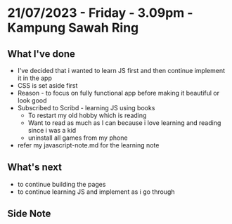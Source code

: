 # 21/07/2023 - Friday - 3.09pm - Kampung Sawah Ring

## What I've done
- I've decided that i wanted to learn JS first and then continue implement it in
the app
- CSS is set aside first
- Reason - to focus on fully functional app before making it beautiful or look good
- Subscribed to Scribd - learning JS using books
    - To restart my old hobby which is reading
    - Want to read as much as I can because i love learning and reading since
    i was a kid
    - uninstall all games from my phone
- refer my javascript-note.md for the learning note

## What's next
- to continue building the pages
- to continue learning JS and implement as i go through

## Side Note
